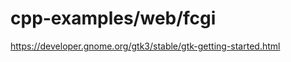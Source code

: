 # cpp-examples/web/fcgi

<!-- ---------------------------------- -->

https://developer.gnome.org/gtk3/stable/gtk-getting-started.html

